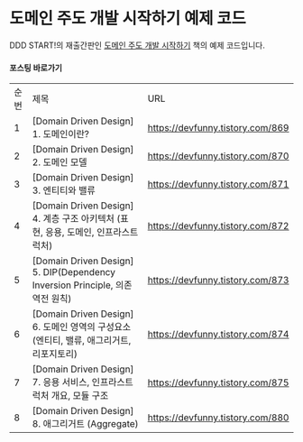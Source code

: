 # 도메인 주도 개발 시작하기 예제 코드

DDD START!의 재출간판인 [도메인 주도 개발 시작하기](https://www.hanbit.co.kr/store/books/look.php?p_code=B4309942517) 책의 예제 코드입니다.


#### 포스팅 바로가기
| | | |
|-|-|-|
|순번|제목|URL|
|1|[Domain Driven Design] 1. 도메인이란?|https://devfunny.tistory.com/869|
|2|[Domain Driven Design] 2. 도메인 모델|https://devfunny.tistory.com/870|
|3|[Domain Driven Design] 3. 엔티티와 밸류|https://devfunny.tistory.com/871|
|4|[Domain Driven Design] 4. 계층 구조 아키텍처 (표현, 응용, 도메인, 인프라스트럭처)|https://devfunny.tistory.com/872|
|5|[Domain Driven Design] 5. DIP(Dependency Inversion Principle, 의존 역전 원칙)|https://devfunny.tistory.com/873|
|6|[Domain Driven Design] 6. 도메인 영역의 구성요소 (엔티티, 밸류, 애그리거트, 리포지토리)|https://devfunny.tistory.com/874|
|7|[Domain Driven Design] 7. 응용 서비스, 인프라스트럭처 개요, 모듈 구조|https://devfunny.tistory.com/875|
|8|[Domain Driven Design] 8. 애그리거트 (Aggregate)|https://devfunny.tistory.com/880|

